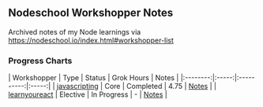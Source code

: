 ## Nodeschool Workshopper Notes
Archived notes of my Node learnings via https://nodeschool.io/index.html#workshopper-list

### Progress Charts
| Workshopper | Type | Status | Grok Hours | Notes |
|:--------:|:-----:|:----------:|:-----:|
| [javascripting](https://github.com/workshopper/javascripting) | Core | Completed | 4.75 | [Notes](javascripting/readme.md) |
| [learnyoureact](https://github.com/workshopper/learnyoureact) | Elective | In Progress | - | [Notes](learnyoureact/readme.md) |